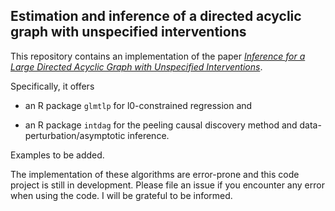 ## Estimation and inference of a directed acyclic graph with unspecified interventions

This repository contains an implementation of the paper [*Inference for a Large Directed Acyclic Graph with Unspecified Interventions*](https://arxiv.org/abs/2110.03805).

Specifically, it offers 

- an R package `glmtlp` for l0-constrained regression and 

- an R package `intdag` for the peeling causal discovery method and data-perturbation/asymptotic inference.

Examples to be added.

The implementation of these algorithms are error-prone and this code project is still in development. 
Please file an issue if you encounter any error when using the code. I will be grateful to be informed.